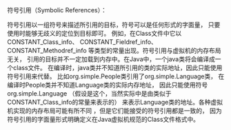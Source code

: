 符号引用（Symbolic References）：

符号引用以一组符号来描述所引用的目标，符号可以是任何形式的字面量，
只要使用时能够无歧义的定位到目标即可。
例如，在Class文件中它以CONSTANT_Class_info、
CONSTANT_Fieldref_info、CONSTANT_Methodref_info
等类型的常量出现。符号引用与虚拟机的内存布局无关，
引用的目标并不一定加载到内存中。在Java中，一个java类将会编译成一个class文件。
在编译时，java类并不知道所引用的类的实际地址，因此只能使用符号引用来代替。
比如org.simple.People类引用了org.simple.Language类，
在编译时People类并不知道Language类的实际内存地址，
因此只能使用符号org.simple.Language
（假设是这个，当然实际中是由类似于CONSTANT_Class_info的常量来表示的）
来表示Language类的地址。各种虚拟机实现的内存布局可能有所不同
，但是它们能接受的符号引用都是一致的，
因为符号引用的字面量形式明确定义在Java虚拟机规范的Class文件格式中。

